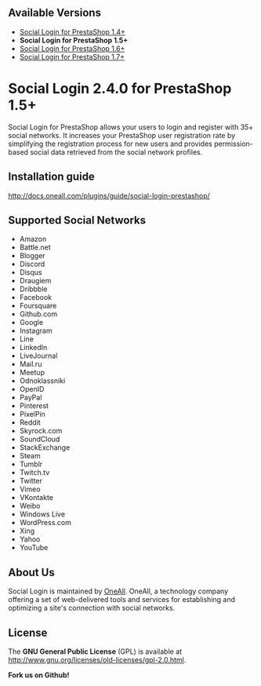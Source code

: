 ## Available Versions
* [Social Login for PrestaShop 1.4+](https://github.com/oneall/social-login-prestashop/tree/prestashop/1.4+)
* **Social Login for PrestaShop 1.5+**
* [Social Login for PrestaShop 1.6+](https://github.com/oneall/social-login-prestashop/tree/prestashop/1.6+)
* [Social Login for PrestaShop 1.7+](https://github.com/oneall/social-login-prestashop/tree/prestashop/1.7+)

# Social Login 2.4.0 for PrestaShop 1.5+
Social Login for PrestaShop allows your users to login and register with 35+ social networks. 
It increases your PrestaShop user registration rate by simplifying the registration process for 
new users and provides permission-based social data retrieved from the social network profiles.


## Installation guide
http://docs.oneall.com/plugins/guide/social-login-prestashop/


## Supported Social Networks
* Amazon
* Battle.net
* Blogger
* Discord
* Disqus
* Draugiem
* Dribbble
* Facebook
* Foursquare
* Github.com
* Google
* Instagram
* Line
* LinkedIn
* LiveJournal
* Mail.ru
* Meetup
* Odnoklassniki
* OpenID
* PayPal
* Pinterest
* PixelPin
* Reddit
* Skyrock.com
* SoundCloud
* StackExchange
* Steam
* Tumblr
* Twitch.tv
* Twitter
* Vimeo
* VKontakte
* Weibo
* Windows Live
* WordPress.com
* Xing
* Yahoo
* YouTube

## About Us
Social Login is maintained by [OneAll](http://www.oneall.com/). OneAll, a technology company offering a set of 
web-delivered tools and services for establishing and optimizing a site's connection with social networks.

## License
The **GNU General Public License** (GPL) is available at http://www.gnu.org/licenses/old-licenses/gpl-2.0.html.


**Fork us on Github!**
